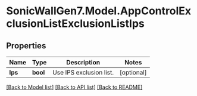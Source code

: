 # SonicWallGen7.Model.AppControlExclusionListExclusionListIps

## Properties

Name | Type | Description | Notes
------------ | ------------- | ------------- | -------------
**Ips** | **bool** | Use IPS exclusion list. | [optional] 

[[Back to Model list]](../README.md#documentation-for-models) [[Back to API list]](../README.md#documentation-for-api-endpoints) [[Back to README]](../README.md)

